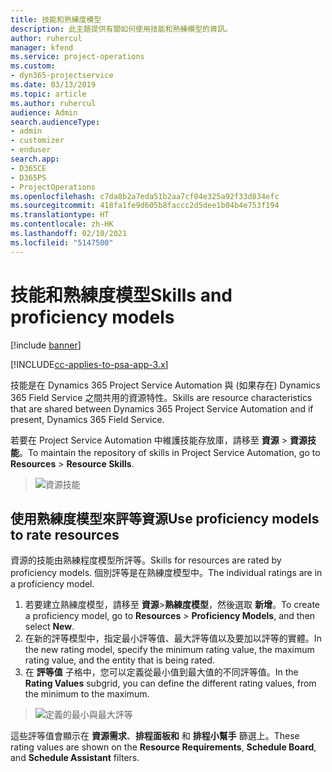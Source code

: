 ```yaml
---
title: 技能和熟練度模型
description: 此主題提供有關如何使用技能和熟練模型的資訊。
author: ruhercul
manager: kfend
ms.service: project-operations
ms.custom:
- dyn365-projectservice
ms.date: 03/13/2019
ms.topic: article
ms.author: ruhercul
audience: Admin
search.audienceType:
- admin
- customizer
- enduser
search.app:
- D365CE
- D365PS
- ProjectOperations
ms.openlocfilehash: c7da8b2a7eda51b2aa7cf04e325a92f33d834efc
ms.sourcegitcommit: 418fa1fe9d605b8faccc2d5dee1b04b4e753f194
ms.translationtype: HT
ms.contentlocale: zh-HK
ms.lasthandoff: 02/10/2021
ms.locfileid: "5147500"
---
```

# <a name="skills-and-proficiency-models"></a><span data-ttu-id="378c0-103">技能和熟練度模型</span><span class="sxs-lookup"><span data-stu-id="378c0-103">Skills and proficiency models</span></span>

[!include [banner](../includes/psa-now-project-operations.md)]

[!INCLUDE[cc-applies-to-psa-app-3.x](../includes/cc-applies-to-psa-app-3x.md)]

<span data-ttu-id="378c0-104">技能是在 Dynamics 365 Project Service Automation 與 (如果存在) Dynamics 365 Field Service 之間共用的資源特性。</span><span class="sxs-lookup"><span data-stu-id="378c0-104">Skills are resource characteristics that are shared between Dynamics 365 Project Service Automation and if present, Dynamics 365 Field Service.</span></span> 

<span data-ttu-id="378c0-105">若要在 Project Service Automation 中維護技能存放庫，請移至 **資源** \> **資源技能**。</span><span class="sxs-lookup"><span data-stu-id="378c0-105">To maintain the repository of skills in Project Service Automation, go to **Resources** \> **Resource Skills**.</span></span> 

> ![資源技能](media/Resource-Management-image84.png)

## <a name="use-proficiency-models-to-rate-resources"></a><span data-ttu-id="378c0-107">使用熟練度模型來評等資源</span><span class="sxs-lookup"><span data-stu-id="378c0-107">Use proficiency models to rate resources</span></span>

<span data-ttu-id="378c0-108">資源的技能由熟練程度模型所評等。</span><span class="sxs-lookup"><span data-stu-id="378c0-108">Skills for resources are rated by proficiency models.</span></span> <span data-ttu-id="378c0-109">個別評等是在熟練度模型中。</span><span class="sxs-lookup"><span data-stu-id="378c0-109">The individual ratings are in a proficiency model.</span></span> 

1. <span data-ttu-id="378c0-110">若要建立熟練度模型，請移至 **資源**\>**熟練度模型**，然後選取 **新增**。</span><span class="sxs-lookup"><span data-stu-id="378c0-110">To create a proficiency model, go to **Resources** \> **Proficiency Models**, and then select **New**.</span></span>
2. <span data-ttu-id="378c0-111">在新的評等模型中，指定最小評等值、最大評等值以及要加以評等的實體。</span><span class="sxs-lookup"><span data-stu-id="378c0-111">In the new rating model, specify the minimum rating value, the maximum rating value, and the entity that is being rated.</span></span>
3. <span data-ttu-id="378c0-112">在 **評等值** 子格中，您可以定義從最小值到最大值的不同評等值。</span><span class="sxs-lookup"><span data-stu-id="378c0-112">In the **Rating Values** subgrid, you can define the different rating values, from the minimum to the maximum.</span></span>

> ![定義的最小與最大評等](media/Resource-Management-image85.png)

<span data-ttu-id="378c0-114">這些評等值會顯示在 **資源需求**、**排程面板和** 和 **排程小幫手** 篩選上。</span><span class="sxs-lookup"><span data-stu-id="378c0-114">These rating values are shown on the **Resource Requirements**, **Schedule Board**, and **Schedule Assistant** filters.</span></span>
